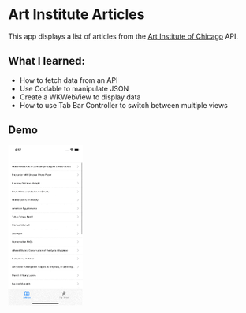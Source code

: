 # Art Institute Articles

This app displays a list of articles from the [Art Institute of Chicago](https://api.artic.edu/docs/#introduction) API.

## What I learned:
- How to fetch data from an API
- Use Codable to manipulate JSON
- Create a WKWebView to display data
- How to use Tab Bar Controller to switch between multiple views

## Demo
<img src="../assets/P06-ArtInstituteArticles-Simulator-Screen-Recording.gif" alt="Art Institute Articles Simulator Screen Recording" width="30%"/>
